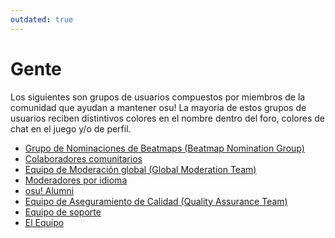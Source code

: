 ```yaml
---
outdated: true
---
```


# Gente

Los siguientes son grupos de usuarios compuestos por miembros de la comunidad que ayudan a mantener osu!
La mayoría de estos grupos de usuarios reciben distintivos colores en el nombre dentro del foro, colores de chat en el juego y/o de perfil.

- [Grupo de Nominaciones de Beatmaps (Beatmap Nomination Group)](/wiki/People/Beatmap_Nomination_Group)
- [Colaboradores comunitarios](/wiki/People/Community_Contributors)
- [Equipo de Moderación global (Global Moderation Team)](/wiki/People/Global_Moderation_Team)
- [Moderadores por idioma](/wiki/People/Language_Moderators)
- [osu! Alumni](/wiki/People/osu!_Alumni)
- [Equipo de Aseguramiento de Calidad (Quality Assurance Team)](/wiki/People/Quality_Assurance_Team)
- [Equipo de soporte](/wiki/People/Support_Team)
- [El Equipo](/wiki/People/The_Team)
